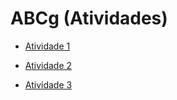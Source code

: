 # ABCg (Atividades)

* [Atividade 1](https://github.com/williamcrispim/abcg-atividades/tree/main/examples/chuvaEstrelas)

* [Atividade 2](https://github.com/williamcrispim/abcg-atividades/tree/main/examples/bunnySoccer)

* [Atividade 3](https://github.com/williamcrispim/abcg-atividades/tree/main/examples/lostAstronaut)
